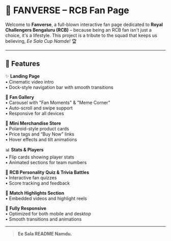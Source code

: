 # 🏏 FANVERSE – RCB Fan Page 

Welcome to **Fanverse**, a full-blown interactive fan page dedicated to **Royal Challengers Bengaluru (RCB)** – because being an RCB fan isn't just a choice, it's a lifestyle. This project is a tribute to the squad that keeps us believing, *Ee Sala Cup Namde!* 🏆

---

## 🚀 Features

✨ **Landing Page**  
• Cinematic video intro  
• Dock-style navigation bar with smooth transitions  

📸 **Fan Gallery**  
• Carousel with "Fan Moments" & "Meme Corner"  
• Auto-scroll and swipe support  
• Responsive for all devices   

🛒 **Mini Merchandise Store**  
• Polaroid-style product cards  
• Price tags and “Buy Now” links  
• Hover effects and tilt animations  

📊 **Stats & Players**  
• Flip cards showing player stats  
• Animated sections for team numbers  

🧠 **RCB Personality Quiz & Trivia Battles**  
• Interactive fan quizzes  
• Score tracking and feedback  

🎥 **Match Highlights Section**  
• Embedded videos and highlight reels  

📱 **Fully Responsive**  
• Optimized for both mobile and desktop  
• Smooth transitions and animations  

---


> **Ee Sala README Namdu.**
